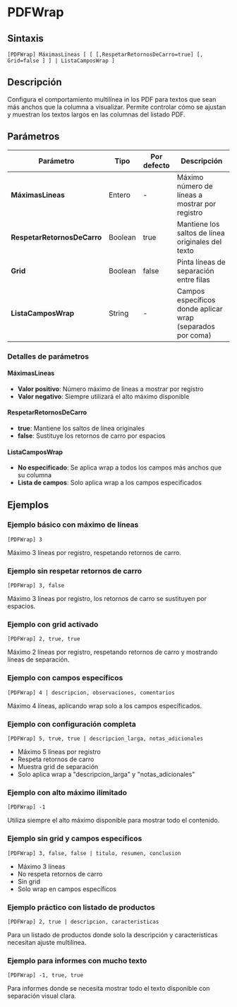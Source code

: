# PDFWrap

## Sintaxis

```
[PDFWrap] MáximasLineas [ [ [,RespetarRetornosDeCarro=true] [, Grid=false ] ] | ListaCamposWrap ]
```

## Descripción

Configura el comportamiento multilínea in los PDF para textos que sean más anchos que la columna a visualizar. Permite controlar cómo se ajustan y muestran los textos largos en las columnas del listado PDF.

## Parámetros

| Parámetro | Tipo | Por defecto | Descripción |
|-----------|------|-------------|-------------|
| **MáximasLineas** | Entero | - | Máximo número de líneas a mostrar por registro |
| **RespetarRetornosDeCarro** | Boolean | true | Mantiene los saltos de línea originales del texto |
| **Grid** | Boolean | false | Pinta líneas de separación entre filas |
| **ListaCamposWrap** | String | - | Campos específicos donde aplicar wrap (separados por coma) |

### Detalles de parámetros

#### MáximasLineas
- **Valor positivo**: Número máximo de líneas a mostrar por registro
- **Valor negativo**: Siempre utilizará el alto máximo disponible

#### RespetarRetornosDeCarro
- **true**: Mantiene los saltos de línea originales
- **false**: Sustituye los retornos de carro por espacios

#### ListaCamposWrap
- **No especificado**: Se aplica wrap a todos los campos más anchos que su columna
- **Lista de campos**: Solo aplica wrap a los campos especificados

## Ejemplos

### Ejemplo básico con máximo de líneas
```
[PDFWrap] 3
```
Máximo 3 líneas por registro, respetando retornos de carro.

### Ejemplo sin respetar retornos de carro
```
[PDFWrap] 3, false
```
Máximo 3 líneas por registro, los retornos de carro se sustituyen por espacios.

### Ejemplo con grid activado
```
[PDFWrap] 2, true, true
```
Máximo 2 líneas por registro, respetando retornos de carro y mostrando líneas de separación.

### Ejemplo con campos específicos
```
[PDFWrap] 4 | descripcion, observaciones, comentarios
```
Máximo 4 líneas, aplicando wrap solo a los campos especificados.

### Ejemplo con configuración completa
```
[PDFWrap] 5, true, true | descripcion_larga, notas_adicionales
```
- Máximo 5 líneas por registro
- Respeta retornos de carro
- Muestra grid de separación
- Solo aplica wrap a "descripcion_larga" y "notas_adicionales"

### Ejemplo con alto máximo ilimitado
```
[PDFWrap] -1
```
Utiliza siempre el alto máximo disponible para mostrar todo el contenido.

### Ejemplo sin grid y campos específicos
```
[PDFWrap] 3, false, false | titulo, resumen, conclusion
```
- Máximo 3 líneas
- No respeta retornos de carro
- Sin grid
- Solo wrap en campos específicos

### Ejemplo práctico con listado de productos
```
[PDFWrap] 2, true | descripcion, caracteristicas
```
Para un listado de productos donde solo la descripción y características necesitan ajuste multilínea.

### Ejemplo para informes con mucho texto
```
[PDFWrap] -1, true, true
```
Para informes donde se necesita mostrar todo el texto disponible con separación visual clara.